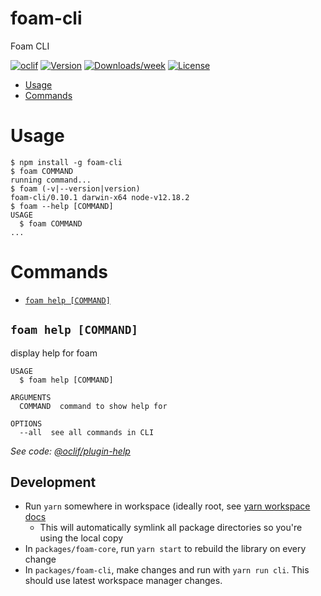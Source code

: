 foam-cli
========

Foam CLI

[![oclif](https://img.shields.io/badge/cli-oclif-brightgreen.svg)](https://oclif.io)
[![Version](https://img.shields.io/npm/v/foam-cli.svg)](https://npmjs.org/package/foam-cli)
[![Downloads/week](https://img.shields.io/npm/dw/foam-cli.svg)](https://npmjs.org/package/foam-cli)
[![License](https://img.shields.io/npm/l/foam-cli.svg)](https://github.com/foambubble/foam/blob/master/package.json)

<!-- toc -->
* [Usage](#usage)
* [Commands](#commands)
<!-- tocstop -->
# Usage
<!-- usage -->
```sh-session
$ npm install -g foam-cli
$ foam COMMAND
running command...
$ foam (-v|--version|version)
foam-cli/0.10.1 darwin-x64 node-v12.18.2
$ foam --help [COMMAND]
USAGE
  $ foam COMMAND
...
```
<!-- usagestop -->
# Commands
<!-- commands -->
* [`foam help [COMMAND]`](#foam-help-command)

## `foam help [COMMAND]`

display help for foam

```
USAGE
  $ foam help [COMMAND]

ARGUMENTS
  COMMAND  command to show help for

OPTIONS
  --all  see all commands in CLI
```

_See code: [@oclif/plugin-help](https://github.com/oclif/plugin-help/blob/v3.1.0/src/commands/help.ts)_
<!-- commandsstop -->

## Development

- Run `yarn` somewhere in workspace (ideally root, see [yarn workspace docs](https://classic.yarnpkg.com/en/docs/workspaces/)
  - This will automatically symlink all package directories so you're using the local copy
- In `packages/foam-core`, run `yarn start` to rebuild the library on every change
- In `packages/foam-cli`, make changes and run with `yarn run cli`. This should use latest workspace manager changes.
